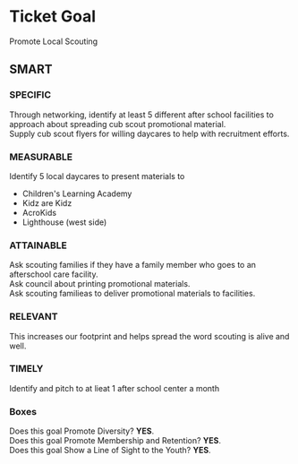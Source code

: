 # Ticket Goal #

Promote Local Scouting

## SMART ##

### SPECIFIC ###

Through networking, identify at least 5 different after school facilities to approach about spreading cub scout promotional material.  
Supply cub scout flyers for willing daycares to help with recruitment efforts.

### MEASURABLE ###

Identify 5 local daycares to present materials to  
- Children's Learning Academy  
- Kidz are Kidz  
- AcroKids  
- Lighthouse (west side)

### ATTAINABLE ###

Ask scouting families if they have a family member who goes to an afterschool care facility.  
Ask council about printing promotional materials.  
Ask scouting familieas to deliver promotional materials to facilities.  

### RELEVANT ###

This increases our footprint and helps spread the word scouting is alive and well.

### TIMELY ###

Identify and pitch to at lieat 1 after school center a month

### Boxes ###

Does this goal Promote Diversity? **YES**.  
Does this goal Promote Membership and Retention? **YES**.  
Does this goal Show a Line of Sight to the Youth? **YES**.
